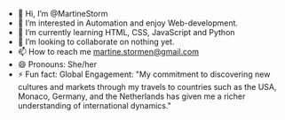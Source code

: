 - 👋 Hi, I’m @MartineStorm
- 👀 I’m interested in Automation and enjoy Web-development.
- 🌱 I’m currently learning HTML, CSS, JavaScript and Python
- 💞️ I’m looking to collaborate on nothing yet.
- 📫 How to reach me martine.stormen@gmail.com
- 😄 Pronouns: She/her
- ⚡ Fun fact: Global Engagement: "My commitment to discovering new cultures and markets through my travels to countries such as the USA, Monaco, Germany, and the Netherlands has given me a richer understanding of international dynamics."

